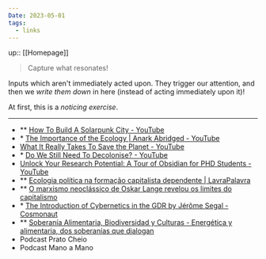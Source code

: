 ```yaml
---
Date: 2023-05-01
tags:
  - links
---
```

up:: [[Homepage]]

> Capture what resonates!

Inputs which aren't immediately acted upon. They trigger our attention, and then we *write them down* in here (instead of acting immediately upon it)! 

At first, this is a *noticing exercise*. 

---
- ** [How To Build A Solarpunk City - YouTube](https://www.youtube.com/watch?v=4UmU1dSe3n0&list=WL&index=5)
- \* [The Importance of the Ecology | Anark Abridged - YouTube](https://www.youtube.com/watch?v=N_6FIopPKfE)
- [What It Really Takes To Save the Planet - YouTube](https://www.youtube.com/watch?v=Qu_mUYi9Ptk)
- \* [Do We Still Need To Decolonise? - YouTube](https://www.youtube.com/watch?v=ZJR9CXpxDJo&list=WL&index=23)
- [Unlock Your Research Potential: A Tour of Obsidian for PHD Students - YouTube](https://www.youtube.com/watch?v=XE_CGBlQ17o&list=WL&index=48)
- ** [Ecologia política na formação capitalista dependente | LavraPalavra](https://lavrapalavra.com/2022/10/27/ecologia-politica-na-formacao-capitalista-dependente/)
- ** [O marxismo neoclássico de Oskar Lange revelou os limites do capitalismo](https://jacobin.com.br/2022/11/o-marxismo-neoclassico-de-oskar-lange-revelou-os-limites-do-capitalismo/)
- \* [The Introduction of Cybernetics in the GDR by Jérôme Segal - Cosmonaut](https://cosmonautmag.com/2021/07/the-introduction-of-cybernetics-in-the-gdr-by-jerome-segal/)
- ** [Soberanía Alimentaria, Biodiversidad y Culturas - Energética y alimentaria, dos soberanías que dialogan](https://soberaniaalimentaria.info/numeros-publicados/77-numero-41/875-energetica-y-alimentaria-dos-soberanias-que-dialogan?utm_source=pocket_reader)
- Podcast Prato Cheio
- Podcast Mano a Mano